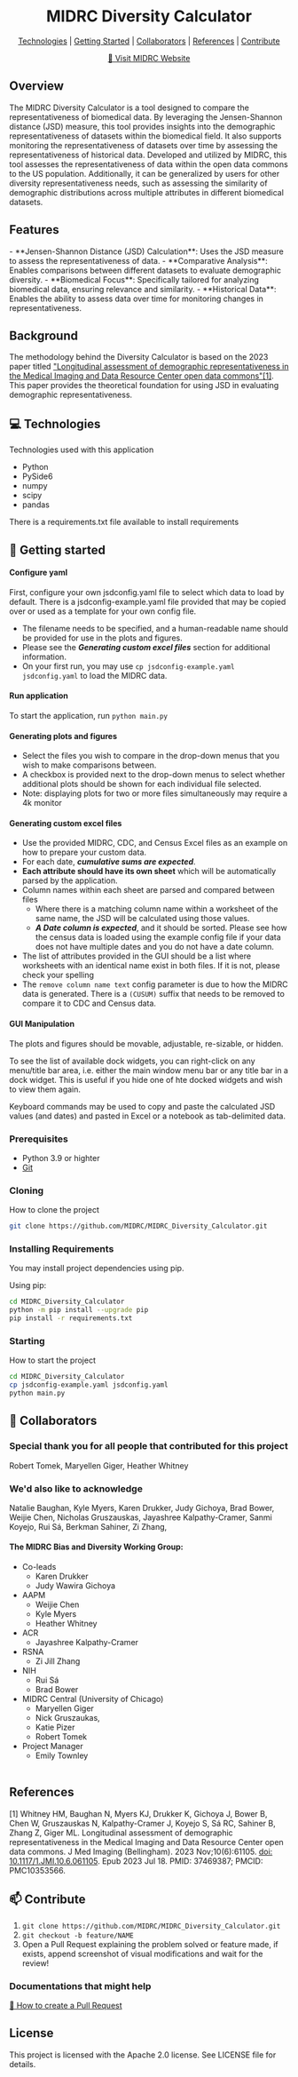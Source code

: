                   
 
<h1 align="center" style="font-weight: bold;">MIDRC Diversity Calculator</h1>

<p align="center">
<a href="#tech">Technologies</a> |
<a href="#started">Getting Started</a> |
<a href="#colab">Collaborators</a> |
<a href="#references">References</a> |
<a href="#contribute">Contribute</a>
</p>

<p align="center">
<a href="https://www.midrc.org/">📱 Visit MIDRC Website</a>
</p>

<h2>Overview</h2>
The MIDRC Diversity Calculator is a tool designed to compare the representativeness of biomedical data. 
By leveraging the Jensen-Shannon distance (JSD) measure, this tool provides insights into the demographic representativeness of datasets within the biomedical field.
It also supports monitoring the representativeness of datasets over time by assessing the representativeness of historical data.
Developed and utilized by MIDRC, this tool assesses the representativeness of data within the open data commons to the US population.
Additionally, it can be generalized by users for other diversity representativeness needs, such as assessing the similarity of demographic distributions across multiple attributes in different biomedical datasets.

<h2>Features</h2>
- **Jensen-Shannon Distance (JSD) Calculation**: Uses the JSD measure to assess the representativeness of data.
- **Comparative Analysis**: Enables comparisons between different datasets to evaluate demographic diversity.
- **Biomedical Focus**: Specifically tailored for analyzing biomedical data, ensuring relevance and similarity.
- **Historical Data**: Enables the ability to assess data over time for monitoring changes in representativeness.

<h2>Background</h2>
The methodology behind the Diversity Calculator is based on the 2023 paper titled 
<a href="#1">"Longitudinal assessment of demographic representativeness in the Medical Imaging and Data Resource Center open data commons"[1]</a>. 
This paper provides the theoretical foundation for using JSD in evaluating demographic representativeness.

<h2 id="technologies">💻 Technologies</h2>

Technologies used with this application
* Python
* PySide6
* numpy
* scipy
* pandas

There is a requirements.txt file available to install requirements
 
<h2 id="started">🚀 Getting started</h2>

#### Configure yaml
First, configure your own jsdconfig.yaml file to select which data to load by default. There is a jsdconfig-example.yaml file provided that may be copied over or used as a template for your own config file.
* The filename needs to be specified, and a human-readable name should be provided for use in the plots and figures. 
* Please see the ***Generating custom excel files*** section for additional information.
* On your first run, you may use ```cp jsdconfig-example.yaml jsdconfig.yaml``` to load the MIDRC data.

#### Run application
To start the application, run `python main.py`

#### Generating plots and figures
* Select the files you wish to compare in the drop-down menus that you wish to make comparisons between. 
* A checkbox is provided next to the drop-down menus to select whether additional plots should be shown for each individual file selected. 
* Note: displaying plots for two or more files simultaneously may require a 4k monitor

#### Generating custom excel files
- Use the provided MIDRC, CDC, and Census Excel files as an example on how to prepare your custom data. 
- For each date, ***cumulative sums are expected***.
- **Each attribute should have its own sheet** which will be automatically parsed by the application.
- Column names within each sheet are parsed and compared between files
  - Where there is a matching column name within a worksheet of the same name, the JSD will be calculated using those values.
  - ***A Date column is expected***, and it should be sorted. Please see how the census data is loaded using the example config file if your data does not have multiple dates and you do not have a date column.
- The list of attributes provided in the GUI should be a list where worksheets with an identical name exist in both files. If it is not, please check your spelling
- The ```remove column name text``` config parameter is due to how the MIDRC data is generated. There is a ```(CUSUM)``` suffix that needs to be removed to compare it to CDC and Census data.

#### GUI Manipulation
The plots and figures should be movable, adjustable, re-sizable, or hidden. 

To see the list of available dock widgets, you can right-click on any menu/title bar area, i.e. either the main window menu bar or any title bar in a dock widget. This is useful if you hide one of hte docked widgets and wish to view them again.

Keyboard commands may be used to copy and paste the calculated JSD values (and dates) and pasted in Excel or a notebook as tab-delimited data.

 
<h3>Prerequisites</h3>

- Python 3.9 or highter
- [Git](https://github.com)
 
<h3>Cloning</h3>

How to clone the project

```bash
git clone https://github.com/MIDRC/MIDRC_Diversity_Calculator.git
```
 
<h3>Installing Requirements</h3>

You may install project dependencies using pip.

Using pip:

```bash
cd MIDRC_Diversity_Calculator
python -m pip install --upgrade pip
pip install -r requirements.txt
```

<h3>Starting</h3>

How to start the project

```bash
cd MIDRC_Diversity_Calculator
cp jsdconfig-example.yaml jsdconfig.yaml
python main.py
```
 
<h2 id="colab">🤝 Collaborators</h2>

<h3>Special thank you for all people that contributed for this project</h3>
<table>
<tr>

<p>
Robert Tomek,
Maryellen Giger,
Heather Whitney
</p>
<h3>We'd also like to acknowledge</h3>

Natalie Baughan, 
Kyle Myers, 
Karen Drukker, 
Judy Gichoya, 
Brad Bower, 
Weijie Chen, 
Nicholas Gruszauskas, 
Jayashree Kalpathy-Cramer,
Sanmi Koyejo,
Rui Sá,
Berkman Sahiner,
Zi Zhang,

#### The MIDRC Bias and Diversity Working Group:
* Co-leads
  * Karen Drukker
  * Judy Wawira Gichoya
* AAPM
  * Weijie Chen
  * Kyle Myers
  * Heather Whitney
* ACR
  * Jayashree Kalpathy-Cramer
* RSNA
  * Zi Jill Zhang
* NIH
  * Rui Sá
  * Brad Bower
* MIDRC Central (University of Chicago)
  * Maryellen Giger
  * Nick Gruszaukas,
  * Katie Pizer
  * Robert Tomek
* Project Manager
  * Emily Townley

</tr>
</table>

<h2 id="references">References</h2>
<a id="1">[1]</a> 
Whitney HM, Baughan N, Myers KJ, Drukker K, Gichoya J, Bower B, Chen W, Gruszauskas N, Kalpathy-Cramer J, Koyejo S, Sá RC, Sahiner B, Zhang Z, Giger ML. 
Longitudinal assessment of demographic representativeness in the Medical Imaging and Data Resource Center open data commons. 
J Med Imaging (Bellingham). 2023 Nov;10(6):61105. 
<a href="https://doi.org/10.1117/1.JMI.10.6.061105">doi: 10.1117/1.JMI.10.6.061105</a>. Epub 2023 Jul 18. PMID: 37469387; PMCID: PMC10353566.
 
<h2 id="contribute">📫 Contribute</h2>

1. `git clone https://github.com/MIDRC/MIDRC_Diversity_Calculator.git`
2. `git checkout -b feature/NAME`
3. Open a Pull Request explaining the problem solved or feature made, if exists, append screenshot of visual modifications and wait for the review!
 
<h3>Documentations that might help</h3>

[📝 How to create a Pull Request](https://www.atlassian.com/br/git/tutorials/making-a-pull-request)

 
<h2 id="license">License</h2>
This project is licensed with the Apache 2.0 license. See LICENSE file for details.
